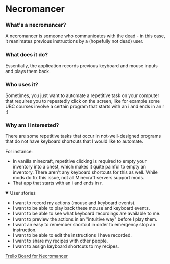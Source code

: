 # Necromancer

### What's a necromancer?

A necromancer is someone who communicates with the dead - in this case, it reanimates
previous instructions by a (hopefully not dead) user.

### What does it do?

Essentially, the application records previous keyboard and mouse inputs and plays them back.

### Who uses it?

Sometimes, you just want to automate a repetitive task on your computer that requires you to
repeatedly click on the screen, like for example some UBC courses involve a certain program that
starts with an i and ends in an r ;)

### Why am I interested?

There are some repetitive tasks that occur in not-well-designed programs that do not have keyboard shortcuts
that I would like to automate.

For instance:

- In vanilla minecraft, repetitive clicking is required to empty your inventory into a chest, which makes
  it quite painful to empty an inventory. There aren't any keyboard shortcuts for this as well. While mods
  do fix this issue, not all Minecraft servers support mods.
- That app that starts with an i and ends in r.

<details open>
<summary>User stories</summary>

- I want to record my actions (mouse and keyboard events).
- I want to be able to play back these mouse and keyboard events.
- I want to be able to see what keyboard recordings are available to me.
- I want to preview the actions in an "intuitive way" before I play them.
- I want an easy to remember shortcut in order to emergency stop an instruction.
- I want to be able to edit the instructions I have recorded.
- I want to share my recipes with other people.
- I want to assign keyboard shortcuts to my recipes.
</details>


[Trello Board for Necromancer](https://trello.com/invite/b/LAWFnGcE/ATTIa9309b5f96d4a29a205ae0e6e418beb49B377540/necromancer-cpsc-210-term-project)

